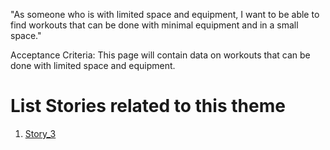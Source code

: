 "As someone who is with limited space and equipment, I want to be able to find workouts that can be done with minimal equipment and in a small space."

Acceptance Criteria:
This page will contain data on workouts that can be done with limited space and equipment.

# List Stories related to this theme
1. [Story_3](documentation/templates/theme/initiatives/epics/stories/tasks/task_template.md)

